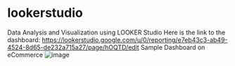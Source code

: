 # lookerstudio
Data Analysis and Visualization using LOOKER Studio
Here is the link to the dashboard: https://lookerstudio.google.com/u/0/reporting/e7eb43c3-ab49-4524-8d65-de232a715a27/page/hOQTD/edit
Sample Dashboard on eCommerce 
![image](https://github.com/KesetebirhanDelele/lookerstudio/assets/109861849/8575ddc2-81cf-441a-b921-8cb0de8b51d3)

